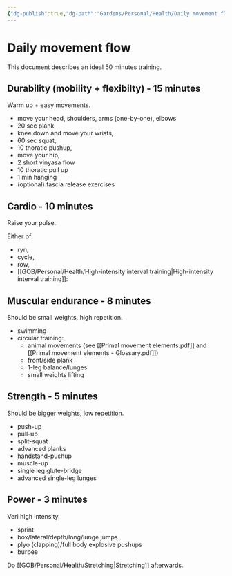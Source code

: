 ```yaml
---
{"dg-publish":true,"dg-path":"Gardens/Personal/Health/Daily movement flow.md","permalink":"/gardens/personal/health/daily-movement-flow/","tags":["health","fitness","actionable","evergreen"],"noteIcon":"1"}
---
```


# Daily movement flow
This document describes an ideal 50 minutes training.

## Durability (mobility + flexibilty)  - 15 minutes
Warm up + easy movements.

- move your head, shoulders, arms (one-by-one), elbows
- 20 sec plank
- knee down and move your wrists,
- 60 sec squat,
- 10 thoratic pushup,
- move your hip,
- 2 short vinyasa flow
- 10 thoratic pull up
- 1 min hanging
- (optional) fascia release exercises


## Cardio - 10 minutes
Raise your pulse.

Either of:
- ryn, 
- cycle, 
- row,
- [[GOB/Personal/Health/High-intensity interval training\|High-intensity interval training]]:


## Muscular endurance - 8 minutes
Should be small weights, high repetition.

- swimming
- circular training:
  - animal movements (see [[Primal movement elements.pdf]] and [[Primal movement elements - Glossary.pdf]])
  - front/side plank
  - 1-leg balance/lunges
  - small weights lifting


## Strength - 5 minutes
Should be bigger weights, low repetition.
- push-up
- pull-up
- split-squat
- advanced planks
- handstand-pushup
- muscle-up
- single leg glute-bridge
- advanced single-leg lunges


## Power - 3 minutes
Veri high intensity.
- sprint
- box/lateral/depth/long/lunge jumps
- plyo (clapping)/full body explosive pushups
- burpee



Do [[GOB/Personal/Health/Stretching\|Stretching]] afterwards.